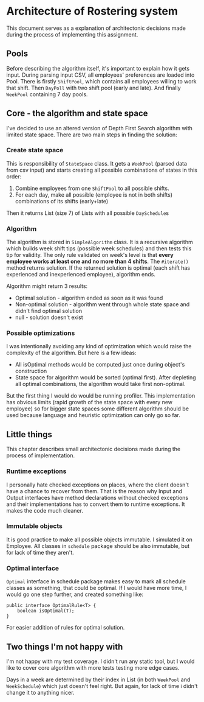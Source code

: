 Architecture of Rostering system
===================================
This document serves as a explanation of architectonic decisions made during the process of implementing this assignment.

Pools
-----
Before describing the algorithm itself, it's important to explain how it gets input. During parsing input CSV, all
employees' preferences are loaded into Pool. There is firstly `ShiftPool`, which contains all employees willing
to work that shift. Then `DayPoll` with two shift pool (early and late). And finally `WeekPool` containing 7 day pools.

Core - the algorithm and state space
------------------------------------
I've decided to use an altered version of Depth First Search algorithm with limited state space. There are two main steps
in finding the solution:

### Create state space
This is responsibility of `StateSpace` class. It gets a `WeekPool` (parsed data from csv input) and starts creating
all possible combinations of states in this order:

1. Combine employees from one `ShiftPool` to all possible shifts.
2. For each day, make all possible (employee is not in both shifts) combinations of its shifts (early+late)

Then it returns List (size 7) of Lists with all possible `DaySchedule`s

### Algorithm
The algorithm is stored in `SimpleAlgorithm` class. It is a recursive algorithm which builds week shift tips (possible
week schedules) and then tests this tip for validity. The only rule validated on week's level is that **every
employee works at least one and no more than 4 shifts**. The `#iterate()` method returns solution. If the returned solution is optimal (each shift has experienced and inexperienced employee), algorithm ends.

Algorithm might return 3 results:

* Optimal solution - algorithm ended as soon as it was found
* Non-optimal solution - algorithm went through whole state space and didn't find optimal solution
* null - solution doesn't exist

### Possible optimizations
I was intentionally avoiding any kind of optimization which would raise the complexity of the algorithm. But here is a few
ideas:

* All isOptimal methods would be computed just once during object's construction
* State space for algorithm would be sorted (optimal first). After depleting all optimal combinations, the algorithm would
  take first non-optimal.
 
But the first thing I would do would be running profiler. This implementation has obvious limits (rapid growth of the state space with
every new employee) so for bigger state spaces some different algorithm should be used because language and heuristic
optimization can only go so far.

Little things
-------------------
This chapter describes small architectonic decisions made during the process of implementation.

### Runtime exceptions
I personally hate checked exceptions on places, where the client doesn't have a chance to recover from them. That is the reason why Input and Output interfaces have method declarations without checked exceptions and their implementations has to convert them to runtime exceptions. It makes the code much cleaner.

### Immutable objects
It is good practice to make all possible objects immutable. I simulated it on Employee. All classes in `schedule` package
should be also immutable, but for lack of time they aren't.

### Optimal interface
`Optimal` interface in schedule package makes easy to mark all schedule classes as something, that could be optimal.
If I would have more time, I would go one step further, and created something like:
    
    public interface OptimalRule<T> {
        boolean isOptimal(T);
    }
    
For easier addition of rules for optimal solution.

Two things I'm not happy with
----------------------------
I'm not happy with my test coverage. I didn't run any static tool, but I would like to cover core algorithm with more
tests testing more edge cases.

Days in a week are determined by their index in List (in both `WeekPool` and `WeekSchedule`) which just doesn't feel
right. But again, for lack of time i didn't change it to anything nicer.
